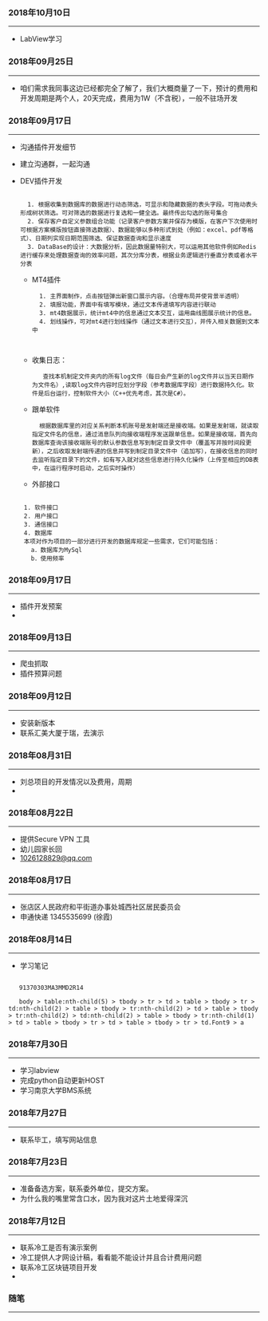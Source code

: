 

###  2018年10月10日
-----------------------------------------------------------------
* LabView学习


###  2018年09月25日
-----------------------------------------------------------------
* 咱们需求我同事这边已经都完全了解了，我们大概商量了一下，预计的费用和开发周期是两个人，20天完成，费用为1W（不含税），一般不驻场开发


###  2018年09月17日
-----------------------------------------------------------------
* 沟通插件开发细节
* 建立沟通群，一起沟通
* DEV插件开发
  ```

    1. 根据收集到数据库的数据进行动态筛选，可显示和隐藏数据的表头字段。可拖动表头形成树状筛选。可对筛选的数据进行复选和一健全选。最终传出勾选的账号集合
    2. 保存客户自定义参数组合功能（记录客户参数方案并保存为模版，在客户下次使用时可根据方案模版按钮直接筛选数据）、数据能够以多种形式到处（例如：excel、pdf等格式）、日期列实现日期范围筛选、保证数据查询和显示速度
    3. DataBase的设计：大数据分析，因此数据量特别大，可以运用其他软件例如Redis进行缓存来处理数据查询的效率问题，其次分库分表，根据业务逻辑进行垂直分表或者水平分表

  ```

  * MT4插件
    ```
      1. 主界面制作，点击按钮弹出新窗口展示内容。（合理布局并使背景半透明）
      2. 填报功能，界面中有填写模块，通过文本传递填写内容进行联动
      3. mt4数据展示，统计mt4中的信息通过文本交互，运用曲线图展示统计的信息。
      4. 划线操作，可对mt4进行划线操作（通过文本进行交互），并传入相关数据到文本中



    ```

  * 收集日志：
    ```
       查找本机制定文件夹内的所有log文件（每日会产生新的log文件并以当天日期作为文件名）,读取log文件内容时应划分字段（参考数据库字段）进行数据持久化。软件是后台运行，控制软件大小（C++优先考虑，其次是C#）。
    ```
  * 跟单软件
    ```
      根据数据库里的对应关系判断本机账号是发射端还是接收端。如果是发射端，就读取指定文件名的信息，通过消息队列向接收端程序发送跟单信息。如果是接收端，首先向数据库查询该接收端账号的默认参数信息写到制定目录文件中（覆盖写并按时间段更新），之后收取发射端传递的信息并写到制定目录文件中（追加写），在接收信息的同时去监听指定目录下的文件，如有写入就对这些信息进行持久化操作（上传至相应的DB表中，在运行程序时启动，之后实时操作）
    ```
  * 外部接口
   ```

    1. 软件接口
    2. 用户接口
    3. 通信接口
    4. 数据库
    本项对作为项目的一部分进行开发的数据库规定一些需求，它们可能包括：
      a．数据库为MySql
      b．使用频率

   ```


###  2018年09月17日
-----------------------------------------------------------------
* 插件开发预案
*


###  2018年09月13日
-----------------------------------------------------------------
* 爬虫抓取
* 插件预算问题

###  2018年09月12日
-----------------------------------------------------------------
* 安装新版本
* 联系汇美大厦于瑞，去演示


###  2018年08月31日
-----------------------------------------------------------------
* 刘总项目的开发情况以及费用，周期
*

###  2018年08月22日
-----------------------------------------------------------------
* 提供Secure VPN 工具
* 幼儿园家长回
* 1026128829@qq.com


###  2018年08月17日
-----------------------------------------------------------------
* 张店区人民政府和平街道办事处城西社区居民委员会
* 申通快递 1345535699 (徐霞)



###  2018年08月14日
-----------------------------------------------------------------
* 学习笔记
 ```

    91370303MA3MMD2R14

    body > table:nth-child(5) > tbody > tr > td > table > tbody > tr > td:nth-child(2) > table > tbody > tr:nth-child(2) > td > table > tbody > tr:nth-child(2) > td:nth-child(2) > table > tbody > tr:nth-child(1) > td > table > tbody > tr > td > table > tbody > tr > td.Font9 > a

 ```

###  2018年7月30日
-----------------------------------------------------------------
 * 学习labview
 * 完成python自动更新HOST
 * 学习南京大学BMS系统


###  2018年7月27日
-----------------------------------------------------------------
 * 联系毕工，填写网站信息

###  2018年7月23日
-----------------------------------------------------------------
 * 准备备选方案，联系委外单位，提交方案。
 * 为什么我的嘴里常含口水，因为我对这片土地爱得深沉


###  2018年7月12日
-----------------------------------------------------------------
 * 联系冷工是否有演示案例
 * 冷工提供人才网设计稿，看看能不能设计并且合计费用问题
 * 联系冷工区块链项目开发
 *


 ### 随笔
 -----------------------------------------------------------------
